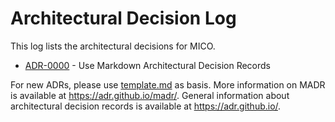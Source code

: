 # Architectural Decision Log

This log lists the architectural decisions for MICO.

<!-- adrlog -- Regenerate the content by using "adr-log -i". You can install it via "npm install -g adr-log" -->

- [ADR-0000](0000-use-markdown-architectural-decision-records.md#) - Use Markdown Architectural Decision Records

<!-- adrlogstop -->

For new ADRs, please use [template.md](template.md#) as basis.
More information on MADR is available at <https://adr.github.io/madr/>.
General information about architectural decision records is available at <https://adr.github.io/>.
